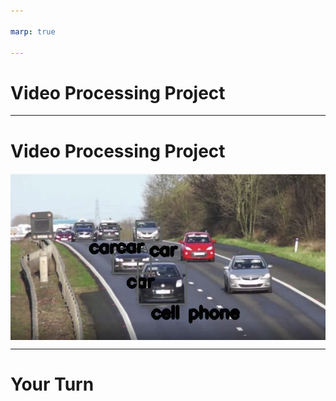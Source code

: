 ```yaml
---

marp: true

---
```


<style>
img[alt~="center"] {
  display: block;
  margin: 0 auto;
}
</style>

# Video Processing Project

<!--
We are about to combine many of the skills that we have learned over the past few units. We will take a video file and a pre-trained model and we will build bouding boxes around items in each frame of the video.
-->

---

# Video Processing Project

![center](res/boxes.png)

<!--
Here you can see a single frame of the video cars, and strangly a cell phone... this is not a great model, labelled.

In this project we will process a video frame-by-frame and attempt to create bounding boxes around items found in those image by the third-party model.

Image Details:
* [boxes.png](https://pixabay.com/videos/cars-motorway-speed-motion-traffic-1900/): Pixabay License
-->

---

# Your Turn

<!--
In this lab you will exercise many of your Python and modelling skills. Let's go!
-->